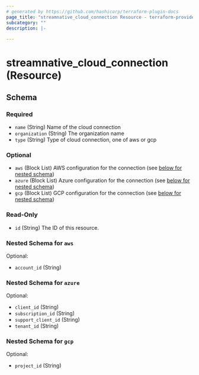 ```yaml
---
# generated by https://github.com/hashicorp/terraform-plugin-docs
page_title: "streamnative_cloud_connection Resource - terraform-provider-streamnative"
subcategory: ""
description: |-
  
---
```


# streamnative_cloud_connection (Resource)





<!-- schema generated by tfplugindocs -->
## Schema

### Required

- `name` (String) Name of the cloud connection
- `organization` (String) The organization name
- `type` (String) Type of cloud connection, one of aws or gcp

### Optional

- `aws` (Block List) AWS configuration for the connection (see [below for nested schema](#nestedblock--aws))
- `azure` (Block List) Azure configuration for the connection (see [below for nested schema](#nestedblock--azure))
- `gcp` (Block List) GCP configuration for the connection (see [below for nested schema](#nestedblock--gcp))

### Read-Only

- `id` (String) The ID of this resource.

<a id="nestedblock--aws"></a>
### Nested Schema for `aws`

Optional:

- `account_id` (String)


<a id="nestedblock--azure"></a>
### Nested Schema for `azure`

Optional:

- `client_id` (String)
- `subscription_id` (String)
- `support_client_id` (String)
- `tenant_id` (String)


<a id="nestedblock--gcp"></a>
### Nested Schema for `gcp`

Optional:

- `project_id` (String)


